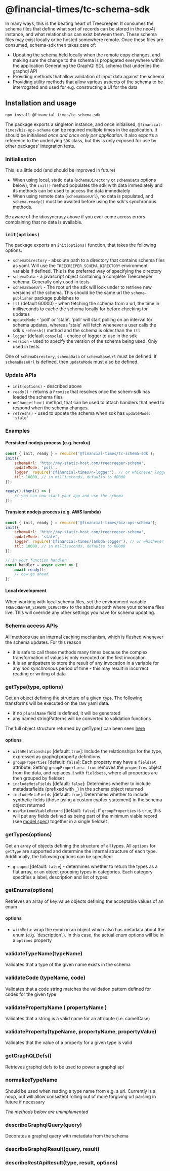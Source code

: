 # @financial-times/tc-schema-sdk

In many ways, this is the beating heart of Treecreeper. It consumes the schema files that define what sort of records can be stored in the neo4j instance, and what relationships can exist between them. These schema files may exist locally or be hosted somewhere remote. Once these files are consumed, schema-sdk then takes care of:

-   Updating the schema held locally when the remote copy changes, and making sure the change to the schema is propagated everywhere within the application
    Generating the GraphQl SDL schema that underlies the graphql API
-   Providing methods that allow validation of input data against the schema
-   Providing utility methods that allow various aspects of the schema to be interrogated and used for e.g. constructing a UI for the data

## Installation and usage

`npm install @financial-times/tc-schema-sdk`

The package exports a singleton instance, and once initialised, `@financial-times/biz-ops-schema` can be required multiple times in the application. It should be initialised _once and once only per application_. It also exports a reference to the underlying `SDK` class, but this is only exposed for use by other packages' integration tests.

### Initialisation

This is a little odd (and should be improved in future)

-   When using local, static data (`schemaDirectory` or `schemaData` options below), the `init()` method populates the sdk with data immediately and its methods can be used to access the data immediately
-   When using remote data (`schemaBaseUrl`), no data is populated, and `schema.ready()` must be awaited before using the sdk's synchronous methods.

Be aware of the idiosyncrasy above if you ever come across errors complaining that no data is available.

### `init(options)`

The package exports an `init(options)` function, that takes the following options:

-   `schemaDirectory` - absolute path to a directory that contains schema files as yaml. Will use the `TREECREEPER_SCHEMA_DIRECTORY` environment variable if defined. This is the preferred way of specifying the directory
-   `schemaData` - a javascript object containing a complete Treecreeper schema. Generally only used in tests
-   `schemaBaseUrl` - The root url the sdk will look under to retrieve new versions of the schema. This should be the same url the `schema-publisher` package publishes to
-   `ttl` (default 60000) - when fetching the schema from a url, the time in milliseconds to cache the schema locally for before checking for updates
-   `updateMode` - 'poll' or 'stale'. 'poll' will start polling on an interval for schema updates, whereas 'stale' will fetch whenever a user calls the sdk's `refresh()` method and the schema is older than the `ttl`
-   `logger` (default `console`) - choice of logger to use in the sdk
-   `version` - used to specify the version of the schema being used. Only used in tests

One of `schemaDirectory`, `schemaData` or `schemaBaseUrl` must be defined. If `schemaBaseUrl` is defined, then `updateMode` must also be defined.

### Update APIs

-   `init(options)` - described above
-   `ready()` - returns a `Promise` that resolves once the schem-sdk has loaded the schema files
-   `onChange(func)` method, that can be used to attach handlers that need to respond when the schema changes.
-   `refresh()` - used to update the schema when sdk has `updateMode: 'stale'`

### Examples

#### Persistent nodejs process (e.g. heroku)

```js
const { init, ready } = require('@financial-times/tc-schema-sdk');
init({
	schemaUrl: 'http://my-static-host.com/treecreeper-schema',
	updateMode: 'poll',
	logger: require('@financial-times/n-logger'), // or whichever logger you prefer
	ttl: 10000, // in milliseconds, defaults to 60000
});

ready().then(() => {
	// you can now start your app and use the schema
});
```

#### Transient nodejs process (e.g. AWS lambda)

```js
const { init, ready } = require('@financial-times/biz-ops-schema');
init({
	schemaUrl: 'http://my-static-host.com/treecreeper-schema',
	updateMode: 'stale',
	logger: require('@financial-times/lambda-logger'), // or whichever logger you prefer
	ttl: 10000, // in milliseconds, defaults to 60000
});

// in your function handler
const handler = async event => {
	await ready();
	// now go ahead
};
```

#### Local development

When working with local schema files, set the environment variable `TREECREEPER_SCHEMA_DIRECTORY` to the absolute path where your schema files live. This will override any other settings you have for schema updating.

### Schema access APIs

All methods use an internal caching mechanism, which is flushed whenever the schema updates. For this reason

-   it is safe to call these methods many times because the complex transformation of values is only executed on the first invocation
-   it is an antipattern to store the result of any invocation in a variable for any _non synchronous_ period of time - this may result in incorrect reading or writing of data

### getType(type, options)

Get an object defining the structure of a given `type`. The following transforms will be executed on the raw yaml data.

-   if no `pluralName` field is defined, it will be generated
-   any named stringPatterns will be converted to validation functions

The full object structure returned by getType() can been seen [here](GETTYPE.md)

#### options

-   `withRelationships` [default: `true`]: Include the relationships for the type, expressed as graphql property definitions.
-   `groupProperties` [default: `false`]: Each property may have a `fieldset` attribute. Setting `groupProperties: true` removes the `properties` object from the data, and replaces it with `fieldsets`, where all properties are then grouped by fieldset
-   `includeMetaFields` [default: `false`]: Determines whether to include metadatafields (prefixed with `_`) in the schema object returned
-   `includeMetaFields` [default: `true`]: Determines whether to include synthetic fields (those using a custom cypher statement) in the schema object returned
-   `useMinimumViableRecord` [default: `false`]: If `groupProperties` is `true`, this will put any fields defined as being part of the minimum viable record (see [model spec](MODEL_SPECIFICATION.md#types)) together in a single fieldset

### getTypes(options)

Get an array of objects defining the structure of all types. All `options` for `getType` are supported and determine the internal structure of each type. Additionally, the following options can be specified:

-   `grouped` [default: `false`] - determines whether to return the types as a flat array, or an object grouping types in categories. Each category specifies a label, description and list of types.

### getEnums(options)

Retrieves an array of key:value objects defining the acceptable values of an enum

#### options

-   `withMeta`: wrap the enum in an object which also has metadata about the enum (e.g. 'description'.). In this case, the actual enum options will be in a `options` property

### validateTypeName(typeName)

Validates that a type of the given name exists in the schema

### validateCode (typeName, code)

Validates that a code string matches the validation pattern defined for codes for the given type

### validatePropertyName ( propertyName )

Validates that a string is a valid name for an attribute (i.e. camelCase)

### validateProperty(typeName, propertyName, propertyValue)

Validates that the value of a property for a given type is valid

### getGraphQLDefs()

Retrieves graphql defs to be used to power a graphql api

### normalizeTypeName

Should be used when reading a type name from e.g. a url. Currently is a noop, but will allow consistent rolling out of more forgiving url parsing in future if necessary

_The methods below are unimplemented_

### describeGraphqlQuery(query)

Decorates a graphql query with metadata from the schema

### describeGraphqlResult(query, result)

### describeRestApiResult(type, result, options)

